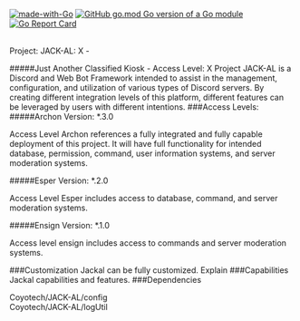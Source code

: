 [![made-with-Go](https://img.shields.io/badge/Made%20with-Go-1f425f.svg)](http://golang.org)
[![GitHub go.mod Go version of a Go module](https://img.shields.io/github/go-mod/go-version/gomods/athens.svg)](https://github.com/gomods/athens)
[![Go Report Card](https://goreportcard.com/badge/github.com/CoyoTan/JACK-AL)](https://goreportcard.com/report/github.com/CoyoTan/JACK-AL)

<br>
Project: JACK-AL: X
-

#####Just Another Classified Kiosk - Access Level: X
Project JACK-AL is a Discord and Web Bot Framework intended to assist in the management, configuration, and utilization of various types of Discord servers. By creating different integration levels of this platform, different features can be leveraged by users with different intentions. 
###Access Levels:
#####Archon Version: \*.3.0
<p>
Access Level Archon references a fully integrated and fully capable deployment of this project. It will have full functionality for intended database, permission, command, user information systems, and server moderation systems.
</p>

#####Esper Version: \*.2.0
<p>
Access Level Esper includes access to database, command, and server moderation systems.
</p>

#####Ensign Version: \*.1.0
<p>
Access level ensign includes access to commands and server moderation systems. 
</p>

###Customization 
Jackal can be fully customized. Explain
###Capabilities
Jackal capabilities and features.
###Dependencies
<p>
Coyotech/JACK-AL/config     <br>
Coyotech/JACK-AL/logUtil
</P>
